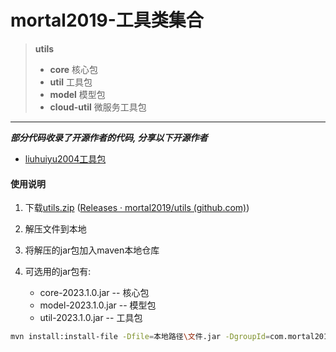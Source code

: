 # mortal2019-工具类集合

> **utils**
>
> * **core** 核心包
> * **util** 工具包
> * **model** 模型包
> * **cloud-util** 微服务工具包

***

***部分代码收录了开源作者的代码, 分享以下开源作者***

* [liuhuiyu2004工具包](https://github.com/liuhuiyu2004/util)

#### 使用说明

1. 下载[utils.zip](https://github.com/mortal2019/utils/releases)    ([Releases · mortal2019/utils (github.com)](https://github.com/mortal2019/utils/releases))

2. 解压文件到本地
3. 将解压的jar包加入maven本地仓库
4. 可选用的jar包有: 
   * core-2023.1.0.jar          -- 核心包
   * model-2023.1.0.jar      --  模型包
   * util-2023.1.0.jar            --  工具包

```bash
mvn install:install-file -Dfile=本地路径\文件.jar -DgroupId=com.mortal2019 -DartifactId=core -Dversion=2023.1.0 -Dpackaging=jar
```

